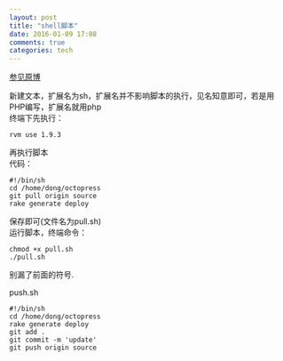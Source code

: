 ```yaml
---
layout: post
title: "shell脚本"
date: 2016-01-09 17:08
comments: true
categories: tech
---
```

[参见原博](https://github.com/qinjx/30min_guides/blob/master/shell.md)  

新建文本，扩展名为sh，扩展名并不影响脚本的执行，见名知意即可，若是用PHP编写，扩展名就用php  
终端下先执行：  

    rvm use 1.9.3

再执行脚本  
代码：  

    #!/bin/sh
    cd /home/dong/octopress
    git pull origin source
    rake generate deploy
    
保存即可(文件名为pull.sh)  
运行脚本，终端命令：  

    chmod +x pull.sh
    ./pull.sh
    
别漏了前面的符号.  

push.sh  

    #!/bin/sh
    cd /home/dong/octopress
    rake generate deploy
    git add .
    git commit -m 'update'
    git push origin source
